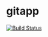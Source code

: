 # gitapp
[![Build Status](https://dev.azure.com/baariii/agile%20project/_apis/build/status%2FBaarii.gitapp?branchName=main)](https://dev.azure.com/baariii/agile%20project/_build/latest?definitionId=8&branchName=main)
